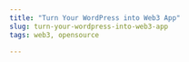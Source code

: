```yaml
---
title: "Turn Your WordPress into Web3 App"
slug: turn-your-wordpress-into-web3-app
tags: web3, opensource

---
```


